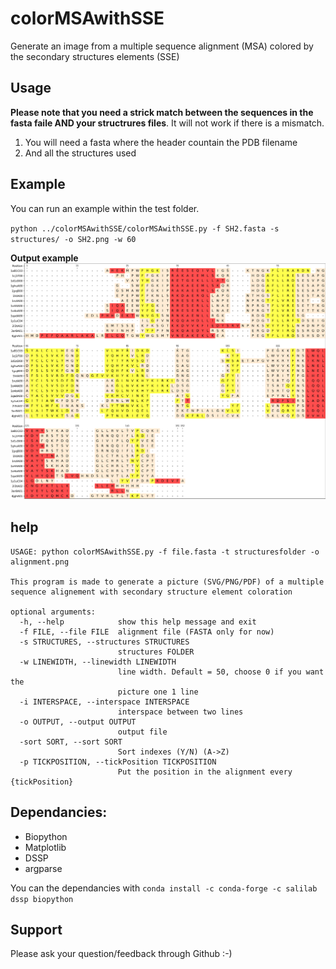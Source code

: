 # colorMSAwithSSE
Generate an image from a multiple sequence alignment (MSA) colored by the secondary structures elements (SSE)

## Usage
**Please note that you need a strick match between the sequences in the fasta faile AND your structrures files**. It will not work if there is a mismatch.

1. You will need a fasta where the header countain the PDB filename
2. And all the structures used

## Example
You can run an example within the test folder.
  
`python ../colorMSAwithSSE/colorMSAwithSSE.py -f SH2.fasta -s structures/ -o SH2.png -w 60`

**Output example**
![outputexample](tesT/SH2.png) 


## help

```
USAGE: python colorMSAwithSSE.py -f file.fasta -t structuresfolder -o alignment.png

This program is made to generate a picture (SVG/PNG/PDF) of a multiple
sequence alignement with secondary structure element coloration

optional arguments:
  -h, --help            show this help message and exit
  -f FILE, --file FILE  alignment file (FASTA only for now)
  -s STRUCTURES, --structures STRUCTURES
                        structures FOLDER
  -w LINEWIDTH, --linewidth LINEWIDTH
                        line width. Default = 50, choose 0 if you want the
                        picture one 1 line
  -i INTERSPACE, --interspace INTERSPACE
                        interspace between two lines
  -o OUTPUT, --output OUTPUT
                        output file
  -sort SORT, --sort SORT
                        Sort indexes (Y/N) (A->Z)
  -p TICKPOSITION, --tickPosition TICKPOSITION
                        Put the position in the alignment every {tickPosition}

```
## Dependancies:
- Biopython
- Matplotlib
- DSSP
- argparse

You can the dependancies with `conda install -c conda-forge -c salilab dssp biopython`


## Support
Please ask your question/feedback through Github :-)